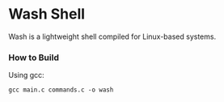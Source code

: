 # Wash Shell
Wash is a lightweight shell compiled for Linux-based systems.

### How to Build

Using gcc: 
```
gcc main.c commands.c -o wash
```
